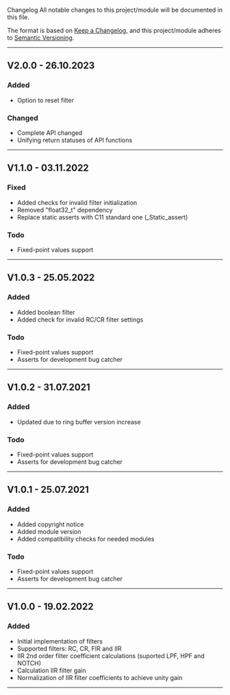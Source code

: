  Changelog
All notable changes to this project/module will be documented in this file.

The format is based on [Keep a Changelog](https://keepachangelog.com/en/1.0.0/),
and this project/module adheres to [Semantic Versioning](https://semver.org/spec/v2.0.0.html).

---
## V2.0.0 - 26.10.2023

### Added
 - Option to reset filter

### Changed
 - Complete API changed
 - Unifying return statuses of API functions

---
## V1.1.0 - 03.11.2022

### Fixed
 - Added checks for invalid filter initialization
 - Removed "float32_t" dependency
 - Replace static asserts with C11 standard one (_Static_assert)

### Todo
 - Fixed-point values support

---
## V1.0.3 - 25.05.2022

### Added
 - Added boolean filter 
 - Added check for invalid RC/CR filter settings

### Todo
 - Fixed-point values support
 - Asserts for development bug catcher

---
## V1.0.2 - 31.07.2021

### Added
 - Updated due to ring buffer version increase

### Todo
 - Fixed-point values support
 - Asserts for development bug catcher

---
## V1.0.1 - 25.07.2021

### Added
 - Added copyright notice
 - Added module version
 - Added compatibility checks for needed modules

### Todo
 - Fixed-point values support
 - Asserts for development bug catcher
---

## V1.0.0 - 19.02.2022

### Added
 - Initial implementation of filters
 - Supported filters: RC, CR, FIR and IIR
 -  IIR 2nd order filter coefficient calculations (suported LPF, HPF and NOTCH)
 -  Calculation IIR filter gain
 -  Normalization of IIR filter coefficients to achieve unity gain
---